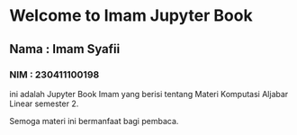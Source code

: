 # Welcome to Imam Jupyter Book

## Nama : Imam Syafii
### NIM : 230411100198

ini adalah Jupyter Book Imam yang berisi tentang Materi Komputasi Aljabar Linear semester 2.

Semoga materi ini bermanfaat bagi pembaca.

```{tableofcontents}
```
